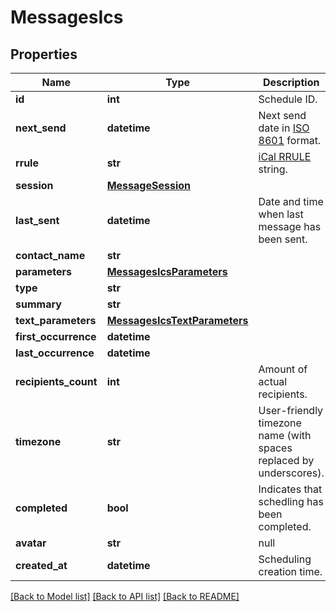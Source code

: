 # MessagesIcs

## Properties
Name | Type | Description | Notes
------------ | ------------- | ------------- | -------------
**id** | **int** | Schedule ID. | 
**next_send** | **datetime** | Next send date in [ISO 8601](https://en.wikipedia.org/?title&#x3D;ISO_8601) format.  | 
**rrule** | **str** | [iCal RRULE](http://www.kanzaki.com/docs/ical/rrule.html) string.  | 
**session** | [**MessageSession**](MessageSession.md) |  | 
**last_sent** | **datetime** | Date and time when last message has been sent. | 
**contact_name** | **str** |  | 
**parameters** | [**MessagesIcsParameters**](MessagesIcsParameters.md) |  | 
**type** | **str** |  | 
**summary** | **str** |  | 
**text_parameters** | [**MessagesIcsTextParameters**](MessagesIcsTextParameters.md) |  | 
**first_occurrence** | **datetime** |  | 
**last_occurrence** | **datetime** |  | 
**recipients_count** | **int** | Amount of actual recipients. | 
**timezone** | **str** | User-friendly timezone name (with spaces replaced by underscores). | 
**completed** | **bool** | Indicates that schedling has been completed. | 
**avatar** | **str** | null | 
**created_at** | **datetime** | Scheduling creation time. | 

[[Back to Model list]](../README.md#documentation-for-models) [[Back to API list]](../README.md#documentation-for-api-endpoints) [[Back to README]](../README.md)


